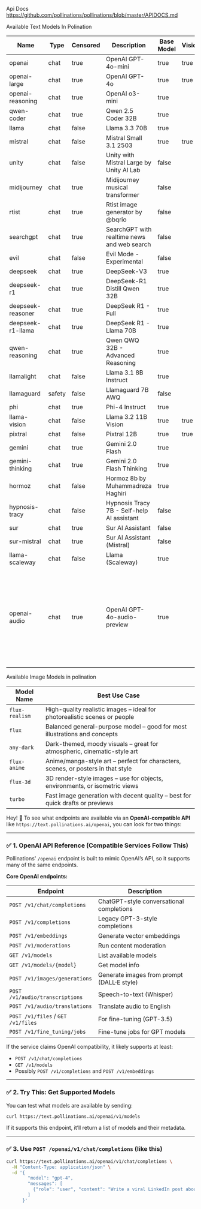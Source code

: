 Api Docs
https://github.com/pollinations/pollinations/blob/master/APIDOCS.md

Available Text Models In Polination

| Name                | Type   | Censored | Description                                     | Base Model | Vision | Reasoning | Provider    | Max Tokens | Audio | Voices                        |
|---------------------|--------|----------|-------------------------------------------------|------------|--------|-----------|-------------|-------------|--------|-------------------------------|
| openai              | chat   | true     | OpenAI GPT-4o-mini                              | true       | true   |           |             |             |        |                               |
| openai-large        | chat   | true     | OpenAI GPT-4o                                   | true       | true   |           |             |             |        |                               |
| openai-reasoning    | chat   | true     | OpenAI o3-mini                                  | true       |        | true      |             |             |        |                               |
| qwen-coder          | chat   | true     | Qwen 2.5 Coder 32B                              | true       |        |           |             |             |        |                               |
| llama               | chat   | false    | Llama 3.3 70B                                   | true       |        |           |             |             |        |                               |
| mistral             | chat   | false    | Mistral Small 3.1 2503                          | true       | true   |           |             |             |        |                               |
| unity               | chat   | false    | Unity with Mistral Large by Unity AI Lab        | false      |        |           |             |             |        |                               |
| midijourney         | chat   | true     | Midijourney musical transformer                 | false      |        |           |             |             |        |                               |
| rtist               | chat   | true     | Rtist image generator by @bqrio                 | false      |        |           |             |             |        |                               |
| searchgpt           | chat   | true     | SearchGPT with realtime news and web search     | false      |        |           |             |             |        |                               |
| evil                | chat   | false    | Evil Mode - Experimental                        | false      |        |           |             |             |        |                               |
| deepseek            | chat   | true     | DeepSeek-V3                                     | true       |        |           |             |             |        |                               |
| deepseek-r1         | chat   | true     | DeepSeek-R1 Distill Qwen 32B                    | true       |        | true      | cloudflare  |             |        |                               |
| deepseek-reasoner   | chat   | true     | DeepSeek R1 - Full                              | true       |        | true      | deepseek    |             |        |                               |
| deepseek-r1-llama   | chat   | true     | DeepSeek R1 - Llama 70B                         | true       |        | true      | scaleway    |             |        |                               |
| qwen-reasoning      | chat   | true     | Qwen QWQ 32B - Advanced Reasoning               | true       |        | true      | groq        |             |        |                               |
| llamalight          | chat   | false    | Llama 3.1 8B Instruct                           | true       |        |           |             | 7168        |        |                               |
| llamaguard          | safety | false    | Llamaguard 7B AWQ                               | false      |        |           | cloudflare  | 4000        |        |                               |
| phi                 | chat   | true     | Phi-4 Instruct                                  | true       |        |           | cloudflare  |             |        |                               |
| llama-vision        | chat   | false    | Llama 3.2 11B Vision                            | true       | true   |           | cloudflare  |             |        |                               |
| pixtral             | chat   | false    | Pixtral 12B                                     | true       | true   |           | scaleway    |             |        |                               |
| gemini              | chat   | true     | Gemini 2.0 Flash                                | true       |        |           | google      |             |        |                               |
| gemini-thinking     | chat   | true     | Gemini 2.0 Flash Thinking                       | true       |        |           | google      |             |        |                               |
| hormoz              | chat   | false    | Hormoz 8b by Muhammadreza Haghiri              | true       |        |           | modal       |             |        |                               |
| hypnosis-tracy      | chat   | false    | Hypnosis Tracy 7B - Self-help AI assistant     | false      |        |           | openai      |             |        |                               |
| sur                 | chat   | true     | Sur AI Assistant                                | false      |        |           |             |             |        |                               |
| sur-mistral         | chat   | true     | Sur AI Assistant (Mistral)                      | false      |        |           |             |             |        |                               |
| llama-scaleway      | chat   | false    | Llama (Scaleway)                                | true       |        |           |             |             |        |                               |
| openai-audio        | chat   | true     | OpenAI GPT-4o-audio-preview                     | true       |        |           |             |             | true   | alloy, echo, fable, onyx, nova, shimmer, coral, verse, ballad, ash, sage, amuch, dan |

Available Image Models in polination


| Model Name     | Best Use Case                                                                 |
|----------------|--------------------------------------------------------------------------------|
| `flux-realism` | High-quality realistic images – ideal for photorealistic scenes or people     |
| `flux`         | Balanced general-purpose model – good for most illustrations and concepts      |
| `any-dark`     | Dark-themed, moody visuals – great for atmospheric, cinematic-style art        |
| `flux-anime`   | Anime/manga-style art – perfect for characters, scenes, or posters in that style|
| `flux-3d`      | 3D render-style images – use for objects, environments, or isometric views     |
| `turbo`        | Fast image generation with decent quality – best for quick drafts or previews  |


Hey! 👋 To see what endpoints are available via an **OpenAI-compatible API** like `https://text.pollinations.ai/openai`, you can look for two things:

---

### ✅ 1. **OpenAI API Reference (Compatible Services Follow This)**
Pollinations' `/openai` endpoint is built to mimic OpenAI’s API, so it supports many of the same endpoints.

**Core OpenAI endpoints:**

| Endpoint | Description |
|----------|-------------|
| `POST /v1/chat/completions` | ChatGPT-style conversational completions |
| `POST /v1/completions` | Legacy GPT-3-style completions |
| `POST /v1/embeddings` | Generate vector embeddings |
| `POST /v1/moderations` | Run content moderation |
| `GET /v1/models` | List available models |
| `GET /v1/models/{model}` | Get model info |
| `POST /v1/images/generations` | Generate images from prompt (DALL·E style) |
| `POST /v1/audio/transcriptions` | Speech-to-text (Whisper) |
| `POST /v1/audio/translations` | Translate audio to English |
| `POST /v1/files` / `GET /v1/files` | For fine-tuning (GPT-3.5) |
| `POST /v1/fine_tuning/jobs` | Fine-tune jobs for GPT models |

If the service claims OpenAI compatibility, it likely supports at least:

- `POST /v1/chat/completions`
- `GET /v1/models`
- Possibly `POST /v1/completions` and `POST /v1/embeddings`

---

### ✅ 2. **Try This: Get Supported Models**
You can test what models are available by sending:

```bash
curl https://text.pollinations.ai/openai/v1/models
```

If it supports this endpoint, it’ll return a list of models and their metadata.

---

### ✅ 3. Use `POST /openai/v1/chat/completions` (like this)

```bash
curl https://text.pollinations.ai/openai/v1/chat/completions \
  -H "Content-Type: application/json" \
  -d '{
        "model": "gpt-4",
        "messages": [
          {"role": "user", "content": "Write a viral LinkedIn post about AI."}
        ]
      }'
```

